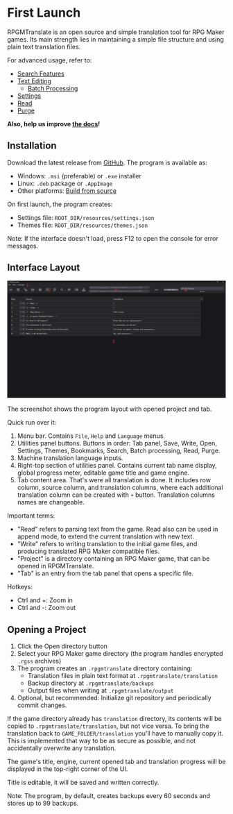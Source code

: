 # First Launch

RPGMTranslate is an open source and simple translation tool for RPG Maker games. Its main strength lies in maintaining a simple file structure and using plain text translation files.

For advanced usage, refer to:

- [Search Features](search.md)
- [Text Editing](text-editing.md)
    - [Batch Processing](batch-processing.md)
- [Settings](settings.md)
- [Read](read.md)
- [Purge](purge.md)

**Also, help us improve [the docs](https://github.com/savannstm/rpgmtranslate/tree/main/docs/docs/en)!**

## Installation

Download the latest release from [GitHub](https://github.com/savannstm/rpgmtranslate/releases/latest). The program is available as:

- Windows: `.msi` (preferable) or `.exe` installer
- Linux: `.deb` package or `.AppImage`
- Other platforms: [Build from source](build.md)

On first launch, the program creates:

- Settings file: `ROOT_DIR/resources/settings.json`
- Themes file: `ROOT_DIR/resources/themes.json`

Note: If the interface doesn't load, press F12 to open the console for error messages.

## Interface Layout

![Interface layout](../assets/layout.png)

The screenshot shows the program layout with opened project and tab.

Quick run over it:

1. Menu bar. Contains `File`, `Help` and `Language` menus.
2. Utilities panel buttons. Buttons in order: Tab panel, Save, Write, Open, Settings, Themes, Bookmarks, Search, Batch processing, Read, Purge.
3. Machine translation language inputs.
4. Right-top section of utilities panel. Contains current tab name display, global progress meter, editable game title and game engine.
5. Tab content area. That's were all translation is done. It includes row column, source column, and translation columns, where each additional translation column can be created with `+` button. Translation columns names are changeable.

Important terms:

- "Read" refers to parsing text from the game. Read also can be used in append mode, to extend the current translation with new text.
- "Write" refers to writing translation to the initial game files, and producing translated RPG Maker compatible files.
- "Project" is a directory containing an RPG Maker game, that can be opened in RPGMTranslate.
- "Tab" is an entry from the tab panel that opens a specific file.

Hotkeys:

- Ctrl and +: Zoom in
- Ctrl and -: Zoom out

## Opening a Project

1.  Click the Open directory button
2.  Select your RPG Maker game directory (the program handles encrypted `.rgss` archives)
3.  The program creates an `.rpgmtranslate` directory containing:
    - Translation files in plain text format at `.rpgmtranslate/translation`
    - Backup directory at `.rpgmtranslate/backups`
    - Output files when writing at `.rpgmtranslate/output`
4.  Optional, but recommended: Initialize git repository and periodically commit changes.

If the game directory already has `translation` directory, its contents will be copied to `.rpgmtranslate/translation`, but not vice versa. To bring the translation back to `GAME_FOLDER/translation` you'll have to manually copy it. This is implemented that way to be as secure as possible, and not accidentally overwrite any translation.

The game's title, engine, current opened tab and translation progress will be displayed in the top-right corner of the UI.

Title is editable, it will be saved and written correctly.

Note: The program, by default, creates backups every 60 seconds and stores up to 99 backups.

